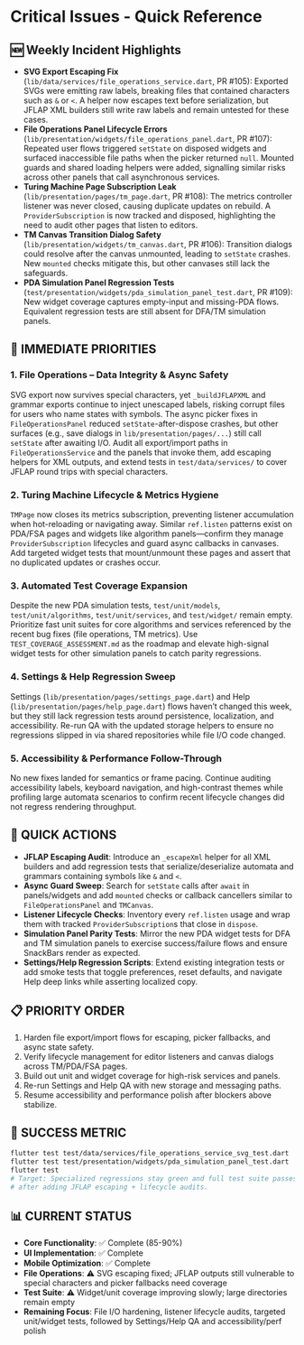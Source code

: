 # Critical Issues - Quick Reference

## 🆕 Weekly Incident Highlights
- **SVG Export Escaping Fix** (`lib/data/services/file_operations_service.dart`, PR #105): Exported SVGs were emitting raw labels, breaking files that contained characters such as `&` or `<`. A helper now escapes text before serialization, but JFLAP XML builders still write raw labels and remain untested for these cases.
- **File Operations Panel Lifecycle Errors** (`lib/presentation/widgets/file_operations_panel.dart`, PR #107): Repeated user flows triggered `setState` on disposed widgets and surfaced inaccessible file paths when the picker returned `null`. Mounted guards and shared loading helpers were added, signalling similar risks across other panels that call asynchronous services.
- **Turing Machine Page Subscription Leak** (`lib/presentation/pages/tm_page.dart`, PR #108): The metrics controller listener was never closed, causing duplicate updates on rebuild. A `ProviderSubscription` is now tracked and disposed, highlighting the need to audit other pages that listen to editors.
- **TM Canvas Transition Dialog Safety** (`lib/presentation/widgets/tm_canvas.dart`, PR #106): Transition dialogs could resolve after the canvas unmounted, leading to `setState` crashes. New `mounted` checks mitigate this, but other canvases still lack the safeguards.
- **PDA Simulation Panel Regression Tests** (`test/presentation/widgets/pda_simulation_panel_test.dart`, PR #109): New widget coverage captures empty-input and missing-PDA flows. Equivalent regression tests are still absent for DFA/TM simulation panels.

## 🚨 IMMEDIATE PRIORITIES

### 1. File Operations – Data Integrity & Async Safety
SVG export now survives special characters, yet `_buildJFLAPXML` and grammar exports continue to inject unescaped labels, risking corrupt files for users who name states with symbols. The async picker fixes in `FileOperationsPanel` reduced `setState`-after-dispose crashes, but other surfaces (e.g., save dialogs in `lib/presentation/pages/...`) still call `setState` after awaiting I/O. Audit all export/import paths in `FileOperationsService` and the panels that invoke them, add escaping helpers for XML outputs, and extend tests in `test/data/services/` to cover JFLAP round trips with special characters.

### 2. Turing Machine Lifecycle & Metrics Hygiene
`TMPage` now closes its metrics subscription, preventing listener accumulation when hot-reloading or navigating away. Similar `ref.listen` patterns exist on PDA/FSA pages and widgets like algorithm panels—confirm they manage `ProviderSubscription` lifecycles and guard async callbacks in canvases. Add targeted widget tests that mount/unmount these pages and assert that no duplicated updates or crashes occur.

### 3. Automated Test Coverage Expansion
Despite the new PDA simulation tests, `test/unit/models`, `test/unit/algorithms`, `test/unit/services`, and `test/widget/` remain empty. Prioritize fast unit suites for core algorithms and services referenced by the recent bug fixes (file operations, TM metrics). Use `TEST_COVERAGE_ASSESSMENT.md` as the roadmap and elevate high-signal widget tests for other simulation panels to catch parity regressions.

### 4. Settings & Help Regression Sweep
Settings (`lib/presentation/pages/settings_page.dart`) and Help (`lib/presentation/pages/help_page.dart`) flows haven’t changed this week, but they still lack regression tests around persistence, localization, and accessibility. Re-run QA with the updated storage helpers to ensure no regressions slipped in via shared repositories while file I/O code changed.

### 5. Accessibility & Performance Follow-Through
No new fixes landed for semantics or frame pacing. Continue auditing accessibility labels, keyboard navigation, and high-contrast themes while profiling large automata scenarios to confirm recent lifecycle changes did not regress rendering throughput.

## 🔧 QUICK ACTIONS
- **JFLAP Escaping Audit**: Introduce an `_escapeXml` helper for all XML builders and add regression tests that serialize/deserialize automata and grammars containing symbols like `&` and `<`.
- **Async Guard Sweep**: Search for `setState` calls after `await` in panels/widgets and add `mounted` checks or callback cancellers similar to `FileOperationsPanel` and `TMCanvas`.
- **Listener Lifecycle Checks**: Inventory every `ref.listen` usage and wrap them with tracked `ProviderSubscription`s that close in `dispose`.
- **Simulation Panel Parity Tests**: Mirror the new PDA widget tests for DFA and TM simulation panels to exercise success/failure flows and ensure SnackBars render as expected.
- **Settings/Help Regression Scripts**: Extend existing integration tests or add smoke tests that toggle preferences, reset defaults, and navigate Help deep links while asserting localized copy.

## 📋 PRIORITY ORDER
1. Harden file export/import flows for escaping, picker fallbacks, and async state safety.
2. Verify lifecycle management for editor listeners and canvas dialogs across TM/PDA/FSA pages.
3. Build out unit and widget coverage for high-risk services and panels.
4. Re-run Settings and Help QA with new storage and messaging paths.
5. Resume accessibility and performance polish after blockers above stabilize.

## 🎯 SUCCESS METRIC
```bash
flutter test test/data/services/file_operations_service_svg_test.dart
flutter test test/presentation/widgets/pda_simulation_panel_test.dart
flutter test
# Target: Specialized regressions stay green and full test suite passes
# after adding JFLAP escaping + lifecycle audits.
```

## 📊 CURRENT STATUS
- **Core Functionality**: ✅ Complete (85-90%)
- **UI Implementation**: ✅ Complete
- **Mobile Optimization**: ✅ Complete
- **File Operations**: ⚠️ SVG escaping fixed; JFLAP outputs still vulnerable to special characters and picker fallbacks need coverage
- **Test Suite**: ⚠️ Widget/unit coverage improving slowly; large directories remain empty
- **Remaining Focus**: File I/O hardening, listener lifecycle audits, targeted unit/widget tests, followed by Settings/Help QA and accessibility/perf polish

